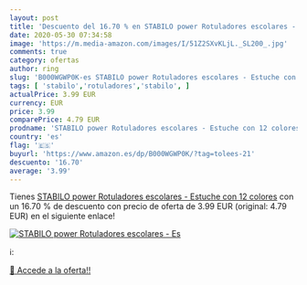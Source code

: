 ```yaml
---
layout: post
title: 'Descuento del 16.70 % en STABILO power Rotuladores escolares - Es'
date: 2020-05-30 07:34:58
image: 'https://m.media-amazon.com/images/I/51Z2SXvKLjL._SL200_.jpg'
comments: true
category: ofertas
author: ring
slug: 'B000WGWP0K-es STABILO power Rotuladores escolares - Estuche con 12 colores'
tags: [ 'stabilo','rotuladores','stabilo', ]
actualPrice: 3.99 EUR
currency: EUR
price: 3.99
comparePrice: 4.79 EUR
prodname: 'STABILO power Rotuladores escolares - Estuche con 12 colores'
country: 'es'
flag: '🇪🇸'
buyurl: 'https://www.amazon.es/dp/B000WGWP0K/?tag=tolees-21'
descuento: '16.70'
average: '3.99'
---
```


Tienes [STABILO power Rotuladores escolares - Estuche con 12 colores](https://www.amazon.es/dp/B000WGWP0K/?tag=tolees-21) con un 16.70 % de descuento con precio de oferta de 3.99 EUR (original: 4.79 EUR) en el siguiente enlace!

[![STABILO power Rotuladores escolares - Es](https://m.media-amazon.com/images/I/51Z2SXvKLjL._SL200_.jpg)](https://www.amazon.es/dp/B000WGWP0K/?tag=tolees-21)

ℹ️:


[🛒 Accede a la oferta!!](https://www.amazon.es/dp/B000WGWP0K/?tag=tolees-21)
